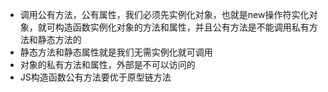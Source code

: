 - 调用公有方法，公有属性，我们必须先实例化对象，也就是new操作符实化对象，就可构造函数实例化对象的方法和属性，并且公有方法是不能调用私有方法和静态方法的
- 静态方法和静态属性就是我们无需实例化就可调用
- 对象的私有方法和属性，外部是不可以访问的
- JS构造函数公有方法要优于原型链方法   
